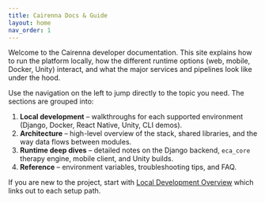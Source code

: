 ```yaml
---
title: Cairenna Docs & Guide
layout: home
nav_order: 1
---
```


Welcome to the Cairenna developer documentation. This site explains how to run the
platform locally, how the different runtime options (web, mobile, Docker, Unity)
interact, and what the major services and pipelines look like under the hood.

Use the navigation on the left to jump directly to the topic you need. The sections
are grouped into:

1. **Local development** – walkthroughs for each supported environment (Django, Docker,
   React Native, Unity, CLI demos).
2. **Architecture** – high-level overview of the stack, shared libraries, and the way
   data flows between modules.
3. **Runtime deep dives** – detailed notes on the Django backend, `eca_core` therapy
   engine, mobile client, and Unity builds.
4. **Reference** – environment variables, troubleshooting tips, and FAQ.

If you are new to the project, start with [Local Development Overview](docs/local-development.md)
which links out to each setup path.

